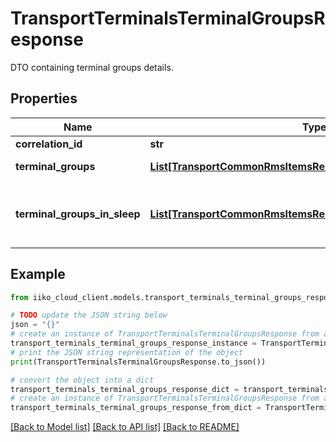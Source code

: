 # TransportTerminalsTerminalGroupsResponse

DTO containing terminal groups details.

## Properties

Name | Type | Description | Notes
------------ | ------------- | ------------- | -------------
**correlation_id** | **str** | Operation ID. | 
**terminal_groups** | [**List[TransportCommonRmsItemsResponseWrapperTerminalGroup]**](TransportCommonRmsItemsResponseWrapperTerminalGroup.md) | List of terminal groups broken down by organizations. | 
**terminal_groups_in_sleep** | [**List[TransportCommonRmsItemsResponseWrapperTerminalGroup]**](TransportCommonRmsItemsResponseWrapperTerminalGroup.md) | Terminal groups are in sleep mode because they are not active.    Can be awakened by &#x60;/api/1/terminal_groups/awake&#x60; operation. | 

## Example

```python
from iiko_cloud_client.models.transport_terminals_terminal_groups_response import TransportTerminalsTerminalGroupsResponse

# TODO update the JSON string below
json = "{}"
# create an instance of TransportTerminalsTerminalGroupsResponse from a JSON string
transport_terminals_terminal_groups_response_instance = TransportTerminalsTerminalGroupsResponse.from_json(json)
# print the JSON string representation of the object
print(TransportTerminalsTerminalGroupsResponse.to_json())

# convert the object into a dict
transport_terminals_terminal_groups_response_dict = transport_terminals_terminal_groups_response_instance.to_dict()
# create an instance of TransportTerminalsTerminalGroupsResponse from a dict
transport_terminals_terminal_groups_response_from_dict = TransportTerminalsTerminalGroupsResponse.from_dict(transport_terminals_terminal_groups_response_dict)
```
[[Back to Model list]](../README.md#documentation-for-models) [[Back to API list]](../README.md#documentation-for-api-endpoints) [[Back to README]](../README.md)


